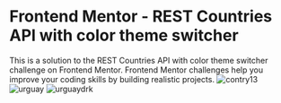 # Frontend Mentor - REST Countries API with color theme switcher

This is a solution to the REST Countries API with color theme switcher challenge on Frontend Mentor. Frontend Mentor challenges help you improve your coding skills by building realistic projects.
![contry13](https://user-images.githubusercontent.com/101650825/177055332-c9cfefc1-77bb-4a43-b4dc-a5a6adb8ca93.png)
![urguay](https://user-images.githubusercontent.com/101650825/177055340-017ea0ed-6c70-45a6-87c6-163d0d891c3c.png)
![urguaydrk](https://user-images.githubusercontent.com/101650825/177055342-b638a83a-974c-4cb1-ab37-234b320312cb.png)
